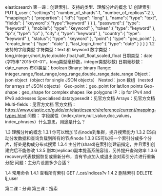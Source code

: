 elasticsearch
第一课：创建索引、支持的类型、理解分片的概念
1.1 创建索引
PUT lj_user
{
  "settings":{
    "number_of_shards":1,
    "number_of_replicas":2
  },
  "mappings": {
    "properties": {
      "id":{
        "type": "long"
      },
      "name":{
        "type": "text",
        "fields": {
          "keyword":{
            "type":"keyword"
          }
        }
      },
      "password":{
        "type": "keyword"
      },
      "mobile":{
        "type": "keyword"
      },
      "token":{
        "type": "keyword"
      },
      "ip":{
        "type": "ip"
      },
      "city":{
        "type": "keyword"
      },
      "country":{
        "type": "keyword"
      },
      "status":{
        "type": "keyword"
      },
      "point":{
        "type": "geo_point"
      },
      "create_time":{
        "type": "date"
      },
      "last_login_time":{
        "type": "date"
      }
    }
  }
}
1.2 支持的字段类型
字符类型：text 和 keyword 
数字类型：long,integer,short,byte,double,float,half_float,scaled_float
日期类型：date (字符串"2015-01-01"，long类型毫秒数，integer类型秒数)
日期毫秒数：date_nanos
布尔类型：boolean
Binary: binary
Range: integer_range,float_range,long_range,double_range,date_range
Object：json object（object for single JSON objects）
Nested：json 数组（nested for arrays of JSON objects）
Geo-point：geo_point for lat/lon points
Geo-shape：geo_shape for complex shapes like polygons
IP：ip for IPv4 and IPv6 addresses
Specialised datatypesedit：见官方文档
Arrays：见官方文档
Multi-fields：见官方文档
官方文档：https://www.elastic.co/guide/en/elasticsearch/reference/current/mapping-types.html
问题：
字段属性（index,store,null_value,doc_values，index_phrases）什么意思，用途是什么？

1.3 理解分片的概念
1.3.1 你可以增加节点node到集群，提升搜索能力
1.3.2 ES自动分发数据和查询负载到所有的节点node
1.3.3 ES可以把一个索引分成多个分片，好处是构成分布式搜索
1.3.4 主分片(shard)在索引创建前指定，并且索引创建完后不能修改
1.3.5 副本(replicas)副本提高系统容错，另外提升查询效率
1.3.6 recovery代表数据恢复或重新分布，当有节点加入或退出会对索引分片进行重新分配
问题：主分片设置多少合适？

1.4 常用命令
1.4.1 查看所有索引 GET /_cat/indices?v
1.4.2 删除索引 DELETE lj_user

第二课：分词
第三课：搜索